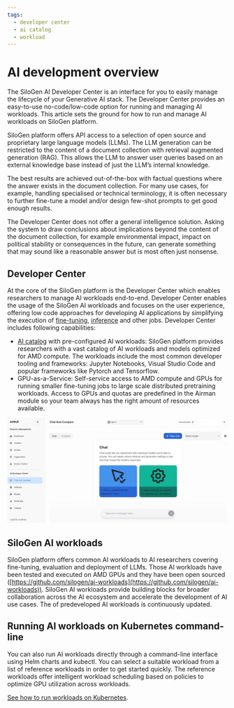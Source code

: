 ```yaml
---
tags:
  - developer center
  - ai catalog
  - workload
---
```


# AI development overview

The SiloGen AI Developer Center is an interface for you to easily manage the lifecycle of your Generative AI stack. The Developer Center provides an easy-to-use no-code/low-code option for running and managing AI workloads. This article sets the ground for how to run and manage AI workloads on SiloGen platform.

SiloGen platform offers API access to a selection of open source and proprietary large language models (LLMs). The LLM generation can be restricted to the content of a document collection with retrieval augmented generation (RAG). This allows the LLM to answer user queries based on an external knowledge base instead of just the LLM’s internal knowledge.

The best results are achieved out-of-the-box with factual questions where the answer exists in the document collection. For many use cases, for example, handling specialised or technical terminology, it is often necessary to further fine-tune a model and/or design few-shot prompts to get good enough results.

The Developer Center does not offer a general intelligence solution. Asking the system to draw conclusions about implications beyond the content of the document collection, for example environmental impact, impact on political stability or consequences in the future, can generate something that may sound like a reasonable answer but is most often just nonsense.

## Developer Center

At the core of the SiloGen platform is the Developer Center which enables researchers to manage AI workloads end-to-end. Developer Center enables the usage of the SiloGen AI workloads and focuses on the user experience, offering low code approaches for developing AI applications by simplifying the execution of [fine-tuning](./training/fine-tuning.md), [inference](./inference/overview.md) and other jobs. Developer Center includes following capabilities:

- [AI catalog](./ai-catalog.md) with pre-configured AI workloads: SiloGen platform provides researchers with a vast catalog of AI workloads and models optimized for AMD compute. The workloads include the most common developer tooling and frameworks: Jupyter Notebooks, Visual Studio Code and popular frameworks like Pytorch and Tensorflow.
- GPU-as-a-Service: Self-service access to AMD compute and GPUs for running smaller fine-tuning jobs to large scale distributed pretraining workloads. Access to GPUs and quotas are predefined in the Airman module so your team always has the right amount of resources available.

![The introduction page to Developer Center outlines the main chat features.](../img/ai-development/devcenter-introduction.png)

## SiloGen AI workloads

SiloGen platform offers common AI workloads to AI researchers covering fine-tuning, evaluation and deployment of LLMs. Those AI workloads have been tested and executed on AMD GPUs and they have been open sourced ([https://github.com/silogen/ai-workloads](https://github.com/silogen/ai-workloads)). SiloGen AI workloads provide building blocks for broader collaboration across the AI ecosystem and accelerate the development of AI use cases. The of predeveloped AI workloads is continuously updated.

## Running AI workloads on Kubernetes command-line

You can also run AI workloads directly through a command-line interface using Helm charts and kubectl. You can select a suitable workload from a list of reference workloads in order to get started quickly. The reference workloads offer intelligent workload scheduling based on policies to optimize GPU utilization across workloads.

[See how to run workloads on Kubernetes](../../../../../../../ai-workloads/workloads/workloads-overview).
